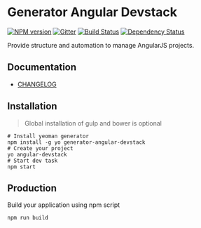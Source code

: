 # Generator Angular Devstack

[![NPM version][npm-version-image]][npm-url]
[![Gitter][gitter-image]][gitter-url]
[![Build Status][build-status-image]][build-status-url]
[![Dependency Status][dependency-status-image]][dependency-status-url]

Provide structure and automation to manage AngularJS projects.

## Documentation

- [CHANGELOG](./CHANGELOG.md)

## Installation

> Global installation of gulp and bower is optional

```
# Install yeoman generator
npm install -g yo generator-angular-devstack
# Create your project
yo angular-devstack
# Start dev task
npm start
```

## Production

Build your application using npm script

```
npm run build
```

[gitter-image]: https://badges.gitter.im/Join%20Chat.svg
[gitter-url]: https://gitter.im/ghoullier/generator-angular-devstack?utm_source=badge&utm_medium=badge&utm_campaign=pr-badge&utm_content=badge

[build-status-image]: http://img.shields.io/travis/ghoullier/generator-angular-devstack.svg?style=flat
[build-status-url]: http://travis-ci.org/ghoullier/generator-angular-devstack

[dependency-status-image]: http://img.shields.io/gemnasium/ghoullier/generator-angular-devstack.svg?style=flat
[dependency-status-url]: https://gemnasium.com/ghoullier/generator-angular-devstack

[npm-version-image]: http://img.shields.io/npm/v/generator-angular-devstack.svg?style=flat-square
[npm-url]: https://npmjs.org/package/generator-angular-devstack
